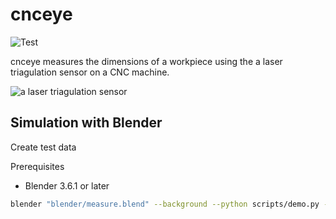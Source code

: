 # cnceye
![Test](https://github.com/OpenCMM/cnceye/actions/workflows/ci.yml/badge.svg)

cnceye measures the dimensions of a workpiece using the a laser triagulation sensor on a CNC machine.

![a laser triagulation sensor](https://opencmm.xyz/assets/images/sensor-55b7cf98350f293eba2c2b9d593bdd4f.png)

## Simulation with Blender
Create test data

Prerequisites 
- Blender 3.6.1 or later

```bash
blender "blender/measure.blend" --background --python scripts/demo.py -- tests/fixtures/gcode/edge.gcode
```